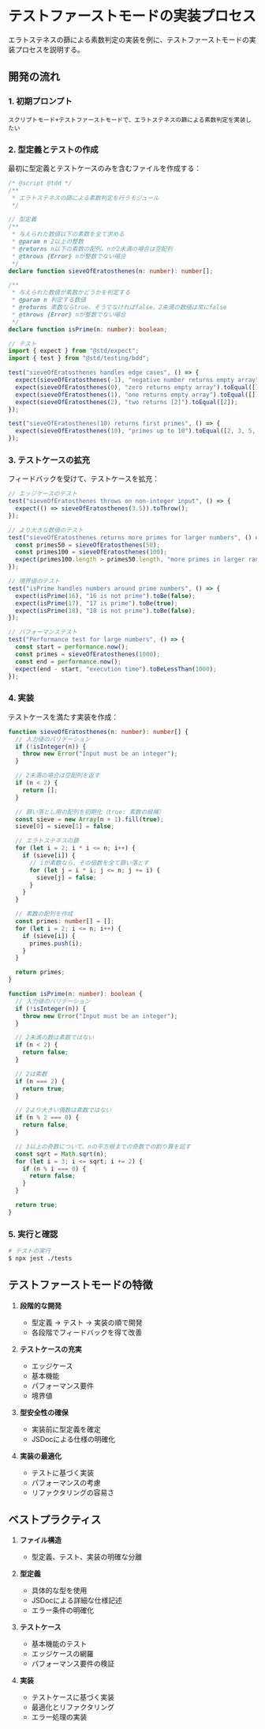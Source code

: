 # テストファーストモードの実装プロセス

エラトステネスの篩による素数判定の実装を例に、テストファーストモードの実装プロセスを説明する。

## 開発の流れ

### 1. 初期プロンプト

```
スクリプトモード+テストファーストモードで、エラトステネスの篩による素数判定を実装したい
```

### 2. 型定義とテストの作成

最初に型定義とテストケースのみを含むファイルを作成する：

```ts
/* @script @tdd */
/**
 * エラトステネスの篩による素数判定を行うモジュール
 */

// 型定義
/**
 * 与えられた数値以下の素数を全て求める
 * @param n 2以上の整数
 * @returns n以下の素数の配列。nが2未満の場合は空配列
 * @throws {Error} nが整数でない場合
 */
declare function sieveOfEratosthenes(n: number): number[];

/**
 * 与えられた数値が素数かどうかを判定する
 * @param n 判定する数値
 * @returns 素数ならtrue、そうでなければfalse。2未満の数値は常にfalse
 * @throws {Error} nが整数でない場合
 */
declare function isPrime(n: number): boolean;

// テスト
import { expect } from "@std/expect";
import { test } from "@std/testing/bdd";

test("sieveOfEratosthenes handles edge cases", () => {
  expect(sieveOfEratosthenes(-1), "negative number returns empty array").toEqual([]);
  expect(sieveOfEratosthenes(0), "zero returns empty array").toEqual([]);
  expect(sieveOfEratosthenes(1), "one returns empty array").toEqual([]);
  expect(sieveOfEratosthenes(2), "two returns [2]").toEqual([2]);
});

test("sieveOfEratosthenes(10) returns first primes", () => {
  expect(sieveOfEratosthenes(10), "primes up to 10").toEqual([2, 3, 5, 7]);
});
```


### 3. テストケースの拡充

フィードバックを受けて、テストケースを拡充：

```ts
// エッジケースのテスト
test("sieveOfEratosthenes throws on non-integer input", () => {
  expect(() => sieveOfEratosthenes(3.5)).toThrow();
});

// より大きな数値のテスト
test("sieveOfEratosthenes returns more primes for larger numbers", () => {
  const primes50 = sieveOfEratosthenes(50);
  const primes100 = sieveOfEratosthenes(100);
  expect(primes100.length > primes50.length, "more primes in larger range").toBe(true);
});

// 境界値のテスト
test("isPrime handles numbers around prime numbers", () => {
  expect(isPrime(16), "16 is not prime").toBe(false);
  expect(isPrime(17), "17 is prime").toBe(true);
  expect(isPrime(18), "18 is not prime").toBe(false);
});

// パフォーマンステスト
test("Performance test for large numbers", () => {
  const start = performance.now();
  const primes = sieveOfEratosthenes(1000);
  const end = performance.now();
  expect(end - start, "execution time").toBeLessThan(1000);
});
```

### 4. 実装

テストケースを満たす実装を作成：

```ts
function sieveOfEratosthenes(n: number): number[] {
  // 入力値のバリデーション
  if (!isInteger(n)) {
    throw new Error("Input must be an integer");
  }

  // 2未満の場合は空配列を返す
  if (n < 2) {
    return [];
  }

  // 篩い落とし用の配列を初期化（true: 素数の候補）
  const sieve = new Array(n + 1).fill(true);
  sieve[0] = sieve[1] = false;

  // エラトステネスの篩
  for (let i = 2; i * i <= n; i++) {
    if (sieve[i]) {
      // iが素数なら、その倍数を全て篩い落とす
      for (let j = i * i; j <= n; j += i) {
        sieve[j] = false;
      }
    }
  }

  // 素数の配列を作成
  const primes: number[] = [];
  for (let i = 2; i <= n; i++) {
    if (sieve[i]) {
      primes.push(i);
    }
  }

  return primes;
}

function isPrime(n: number): boolean {
  // 入力値のバリデーション
  if (!isInteger(n)) {
    throw new Error("Input must be an integer");
  }

  // 2未満の数は素数ではない
  if (n < 2) {
    return false;
  }

  // 2は素数
  if (n === 2) {
    return true;
  }

  // 2より大きい偶数は素数ではない
  if (n % 2 === 0) {
    return false;
  }

  // 3以上の奇数について、nの平方根までの奇数での割り算を試す
  const sqrt = Math.sqrt(n);
  for (let i = 3; i <= sqrt; i += 2) {
    if (n % i === 0) {
      return false;
    }
  }

  return true;
}
```

### 5. 実行と確認

```bash
# テストの実行
$ npx jest ./tests
```

## テストファーストモードの特徴

1. **段階的な開発**
   - 型定義 → テスト → 実装の順で開発
   - 各段階でフィードバックを得て改善

2. **テストケースの充実**
   - エッジケース
   - 基本機能
   - パフォーマンス要件
   - 境界値

3. **型安全性の確保**
   - 実装前に型定義を確定
   - JSDocによる仕様の明確化

4. **実装の最適化**
   - テストに基づく実装
   - パフォーマンスの考慮
   - リファクタリングの容易さ

## ベストプラクティス

1. **ファイル構造**
   - 型定義、テスト、実装の明確な分離

2. **型定義**
   - 具体的な型を使用
   - JSDocによる詳細な仕様記述
   - エラー条件の明確化

3. **テストケース**
   - 基本機能のテスト
   - エッジケースの網羅
   - パフォーマンス要件の検証

4. **実装**
   - テストケースに基づく実装
   - 最適化とリファクタリング
   - エラー処理の実装
